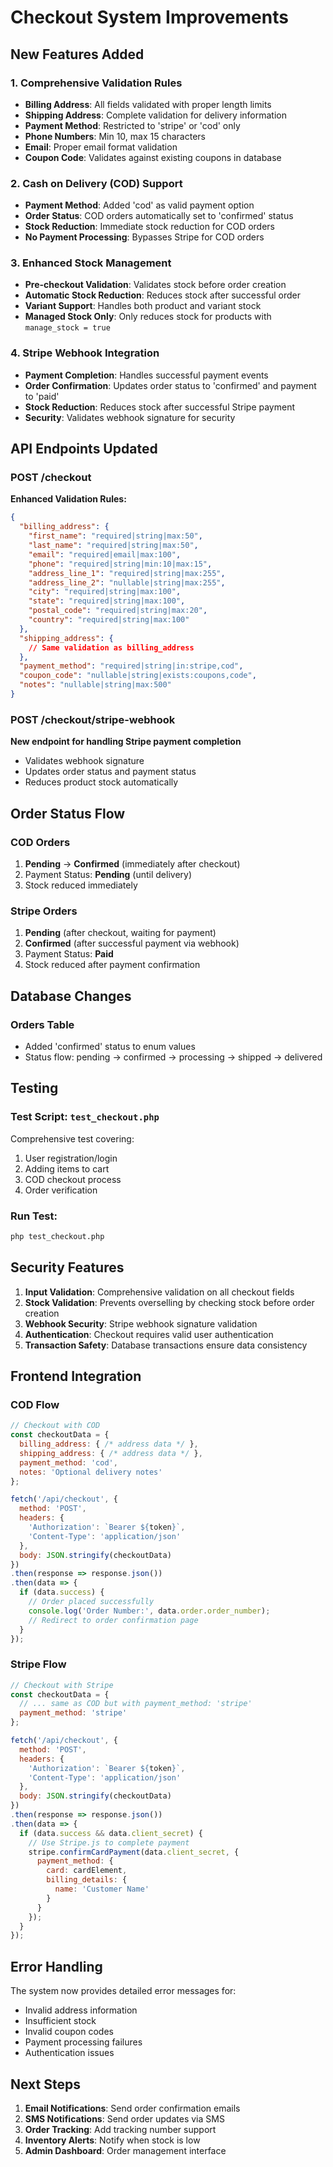 # Checkout System Improvements

## New Features Added

### 1. Comprehensive Validation Rules
- **Billing Address**: All fields validated with proper length limits
- **Shipping Address**: Complete validation for delivery information
- **Payment Method**: Restricted to 'stripe' or 'cod' only
- **Phone Numbers**: Min 10, max 15 characters
- **Email**: Proper email format validation
- **Coupon Code**: Validates against existing coupons in database

### 2. Cash on Delivery (COD) Support
- **Payment Method**: Added 'cod' as valid payment option
- **Order Status**: COD orders automatically set to 'confirmed' status
- **Stock Reduction**: Immediate stock reduction for COD orders
- **No Payment Processing**: Bypasses Stripe for COD orders

### 3. Enhanced Stock Management
- **Pre-checkout Validation**: Validates stock before order creation
- **Automatic Stock Reduction**: Reduces stock after successful order
- **Variant Support**: Handles both product and variant stock
- **Managed Stock Only**: Only reduces stock for products with `manage_stock = true`

### 4. Stripe Webhook Integration
- **Payment Completion**: Handles successful payment events
- **Order Confirmation**: Updates order status to 'confirmed' and payment to 'paid'
- **Stock Reduction**: Reduces stock after successful Stripe payment
- **Security**: Validates webhook signature for security

## API Endpoints Updated

### POST /checkout
**Enhanced Validation Rules:**
```json
{
  "billing_address": {
    "first_name": "required|string|max:50",
    "last_name": "required|string|max:50", 
    "email": "required|email|max:100",
    "phone": "required|string|min:10|max:15",
    "address_line_1": "required|string|max:255",
    "address_line_2": "nullable|string|max:255",
    "city": "required|string|max:100",
    "state": "required|string|max:100",
    "postal_code": "required|string|max:20",
    "country": "required|string|max:100"
  },
  "shipping_address": {
    // Same validation as billing_address
  },
  "payment_method": "required|string|in:stripe,cod",
  "coupon_code": "nullable|string|exists:coupons,code",
  "notes": "nullable|string|max:500"
}
```

### POST /checkout/stripe-webhook
**New endpoint for handling Stripe payment completion**
- Validates webhook signature
- Updates order status and payment status
- Reduces product stock automatically

## Order Status Flow

### COD Orders
1. **Pending** → **Confirmed** (immediately after checkout)
2. Payment Status: **Pending** (until delivery)
3. Stock reduced immediately

### Stripe Orders
1. **Pending** (after checkout, waiting for payment)
2. **Confirmed** (after successful payment via webhook)
3. Payment Status: **Paid**
4. Stock reduced after payment confirmation

## Database Changes

### Orders Table
- Added 'confirmed' status to enum values
- Status flow: pending → confirmed → processing → shipped → delivered

## Testing

### Test Script: `test_checkout.php`
Comprehensive test covering:
1. User registration/login
2. Adding items to cart
3. COD checkout process
4. Order verification

### Run Test:
```bash
php test_checkout.php
```

## Security Features

1. **Input Validation**: Comprehensive validation on all checkout fields
2. **Stock Validation**: Prevents overselling by checking stock before order creation
3. **Webhook Security**: Stripe webhook signature validation
4. **Authentication**: Checkout requires valid user authentication
5. **Transaction Safety**: Database transactions ensure data consistency

## Frontend Integration

### COD Flow
```javascript
// Checkout with COD
const checkoutData = {
  billing_address: { /* address data */ },
  shipping_address: { /* address data */ },
  payment_method: 'cod',
  notes: 'Optional delivery notes'
};

fetch('/api/checkout', {
  method: 'POST',
  headers: {
    'Authorization': `Bearer ${token}`,
    'Content-Type': 'application/json'
  },
  body: JSON.stringify(checkoutData)
})
.then(response => response.json())
.then(data => {
  if (data.success) {
    // Order placed successfully
    console.log('Order Number:', data.order.order_number);
    // Redirect to order confirmation page
  }
});
```

### Stripe Flow
```javascript
// Checkout with Stripe
const checkoutData = {
  // ... same as COD but with payment_method: 'stripe'
  payment_method: 'stripe'
};

fetch('/api/checkout', {
  method: 'POST',
  headers: {
    'Authorization': `Bearer ${token}`,
    'Content-Type': 'application/json'
  },
  body: JSON.stringify(checkoutData)
})
.then(response => response.json())
.then(data => {
  if (data.success && data.client_secret) {
    // Use Stripe.js to complete payment
    stripe.confirmCardPayment(data.client_secret, {
      payment_method: {
        card: cardElement,
        billing_details: {
          name: 'Customer Name'
        }
      }
    });
  }
});
```

## Error Handling

The system now provides detailed error messages for:
- Invalid address information
- Insufficient stock
- Invalid coupon codes
- Payment processing failures
- Authentication issues

## Next Steps

1. **Email Notifications**: Send order confirmation emails
2. **SMS Notifications**: Send order updates via SMS
3. **Order Tracking**: Add tracking number support
4. **Inventory Alerts**: Notify when stock is low
5. **Admin Dashboard**: Order management interface